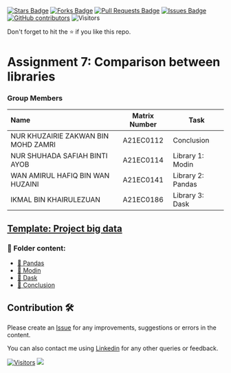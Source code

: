 <a href="https://github.com/drshahizan/Python-big-data/stargazers"><img src="https://img.shields.io/github/stars/drshahizan/Python-big-data" alt="Stars Badge"/></a>
<a href="https://github.com/drshahizan/Python-big-data/network/members"><img src="https://img.shields.io/github/forks/drshahizan/Python-big-data" alt="Forks Badge"/></a>
<a href="https://github.com/drshahizan/Python-big-data/pulls"><img src="https://img.shields.io/github/issues-pr/drshahizan/Python-big-data" alt="Pull Requests Badge"/></a>
<a href="https://github.com/drshahizan/Python-big-data/issues"><img src="https://img.shields.io/github/issues/drshahizan/Python-big-data" alt="Issues Badge"/></a>
<a href="https://github.com/drshahizan/Python-big-data/graphs/contributors"><img alt="GitHub contributors" src="https://img.shields.io/github/contributors/drshahizan/Python-big-data?color=2b9348"></a>
![Visitors](https://api.visitorbadge.io/api/visitors?path=https%3A%2F%2Fgithub.com%2Fdrshahizan%2FPython-big-data&labelColor=%23d9e3f0&countColor=%23697689&style=flat)

Don't forget to hit the :star: if you like this repo.

# Assignment 7: Comparison between libraries



### Group Members

| Name                                     | Matrix Number | Task |
| :---------------------------------------- | :-------------: | ------------- |
| NUR KHUZAIRIE ZAKWAN BIN MOHD ZAMRI | A21EC0112 |  Conclusion
| NUR SHUHADA SAFIAH BINTI AYOB | A21EC0114 | Library 1: Modin
| WAN AMIRUL HAFIQ BIN WAN HUZAINI | A21EC0141 | Library 2: Pandas
| IKMAL BIN KHAIRULEZUAN | A21EC0186 | Library 3: Dask 



## [Template: Project big data](compare_big_data.ipynb)
### 📂 Folder content:
* [📖 Pandas](https://github.com/drshahizan/Python-big-data/blob/main/assignment/ass7/hpdp/KHUCHIN/library_2.ipynb)
* [📖 Modin](https://github.com/drshahizan/Python-big-data/blob/main/assignment/ass7/hpdp/KHUCHIN/library_1.ipynb)
* [📖 Dask](https://github.com/drshahizan/Python-big-data/blob/main/assignment/ass7/hpdp/KHUCHIN/library_3.ipynb)
* [📖 Conclusion](https://github.com/drshahizan/Python-big-data/blob/main/assignment/ass7/hpdp/KHUCHIN/comparison.md)


## Contribution 🛠️
Please create an [Issue](https://github.com/drshahizan/Python_EDA/issues) for any improvements, suggestions or errors in the content.

You can also contact me using [Linkedin](https://www.linkedin.com/in/drshahizan/) for any other queries or feedback.

[![Visitors](https://api.visitorbadge.io/api/visitors?path=https%3A%2F%2Fgithub.com%2Fdrshahizan&labelColor=%23697689&countColor=%23555555&style=plastic)](https://visitorbadge.io/status?path=https%3A%2F%2Fgithub.com%2Fdrshahizan)
![](https://hit.yhype.me/github/profile?user_id=81284918)

